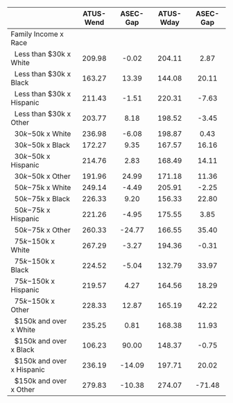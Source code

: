 
|                      |    ATUS-Wend |     ASEC-Gap |    ATUS-Wday |     ASEC-Gap |
| -------------------- | :----------: | :----------: | :----------: | :----------: |
| Family Income x Race |              |              |              |              |
| &nbsp;&nbsp;Less than $30k x White |       209.98 |        -0.02 |       204.11 |         2.87 |
| &nbsp;&nbsp;Less than $30k x Black |       163.27 |        13.39 |       144.08 |        20.11 |
| &nbsp;&nbsp;Less than $30k x Hispanic |       211.43 |        -1.51 |       220.31 |        -7.63 |
| &nbsp;&nbsp;Less than $30k x Other |       203.77 |         8.18 |       198.52 |        -3.45 |
| &nbsp;&nbsp;$30k-$50k x White |       236.98 |        -6.08 |       198.87 |         0.43 |
| &nbsp;&nbsp;$30k-$50k x Black |       172.27 |         9.35 |       167.57 |        16.16 |
| &nbsp;&nbsp;$30k-$50k x Hispanic |       214.76 |         2.83 |       168.49 |        14.11 |
| &nbsp;&nbsp;$30k-$50k x Other |       191.96 |        24.99 |       171.18 |        11.36 |
| &nbsp;&nbsp;$50k-$75k x White |       249.14 |        -4.49 |       205.91 |        -2.25 |
| &nbsp;&nbsp;$50k-$75k x Black |       226.33 |         9.20 |       156.33 |        22.80 |
| &nbsp;&nbsp;$50k-$75k x Hispanic |       221.26 |        -4.95 |       175.55 |         3.85 |
| &nbsp;&nbsp;$50k-$75k x Other |       260.33 |       -24.77 |       166.55 |        35.40 |
| &nbsp;&nbsp;$75k-$150k x White |       267.29 |        -3.27 |       194.36 |        -0.31 |
| &nbsp;&nbsp;$75k-$150k x Black |       224.52 |        -5.04 |       132.79 |        33.97 |
| &nbsp;&nbsp;$75k-$150k x Hispanic |       219.57 |         4.27 |       164.56 |        18.29 |
| &nbsp;&nbsp;$75k-$150k x Other |       228.33 |        12.87 |       165.19 |        42.22 |
| &nbsp;&nbsp;$150k and over x White |       235.25 |         0.81 |       168.38 |        11.93 |
| &nbsp;&nbsp;$150k and over x Black |       106.23 |        90.00 |       148.37 |        -0.75 |
| &nbsp;&nbsp;$150k and over x Hispanic |       236.19 |       -14.09 |       197.71 |        20.02 |
| &nbsp;&nbsp;$150k and over x Other |       279.83 |       -10.38 |       274.07 |       -71.48 |

